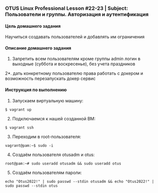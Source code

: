 ### OTUS Linux Professional Lesson #22-23 | Subject: Пользователи и группы. Авторизация и аутентификация

#### Цель домашнего задания
Научиться создавать пользователей и добавлять им ограничения

#### Описание домашнего задания
1. Запретить всем пользователям кроме группы admin логин в выходные (суббота и воскресенье), без учета праздников

2*. дать конкретному пользователю права работать с докером и возможность перезапускать докер сервис

#### Инструкция по выполнению

1. Запускаем виртуальную машину:
```
$ vagrant up
```
2.  Подключаемся к нашей созданной ВМ:
```
$ vagrant ssh
```
3. Переходим в root-пользователя:
```
vagrant@pam:~$ sudo -i
```
4. Создаём пользователя otusadm и otus:
```
root@pam:~# sudo useradd otusadm && sudo useradd otus
```
5. Создаём пользователям пароли:
```
echo "Otus2022!" | sudo passwd --stdin otusadm && echo "Otus2022!" | sudo passwd --stdin otus
```
